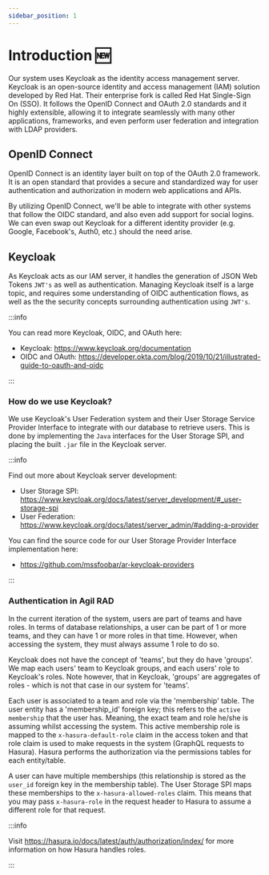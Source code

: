 ```yaml
---
sidebar_position: 1
---
```


# Introduction 🆕

Our system uses Keycloak as the identity access management server. Keycloak is an open-source identity and access
management (IAM) solution developed by Red Hat. Their enterprise fork is called Red Hat Single-Sign On (SSO). It follows
the OpenID Connect and OAuth 2.0 standards and it highly extensible, allowing it to integrate seamlessly with many other
applications, frameworks, and even perform user federation and integration with LDAP providers.

## OpenID Connect

OpenID Connect is an identity layer built on top of the OAuth 2.0 framework. It is an open standard that provides a
secure and standardized way for user authentication and authorization in modern web applications and APIs.

By utilizing OpenID Connect, we'll be able to integrate with other systems that follow the OIDC standard, and also
even add support for social logins. We can even swap out Keycloak for a different identity provider (e.g. Google,
Facebook's, Auth0, etc.) should the need arise.

## Keycloak

As Keycloak acts as our IAM server, it handles the generation of JSON Web Tokens `JWT's` as well as authentication.
Managing Keycloak itself is a large topic, and requires some understanding of OIDC authentication flows, as well as the
the security concepts surrounding authentication using `JWT's`.

:::info

You can read more Keycloak, OIDC, and OAuth here:

-   Keycloak: https://www.keycloak.org/documentation
-   OIDC and OAuth: https://developer.okta.com/blog/2019/10/21/illustrated-guide-to-oauth-and-oidc

:::

### How do we use Keycloak?

We use Keycloak's User Federation system and their User Storage Service Provider Interface to integrate with our
database to retrieve users. This is done by implementing the `Java` interfaces for the User Storage SPI, and placing
the built `.jar` file in the Keycloak server.

:::info

Find out more about Keycloak server development:

-   User Storage SPI: https://www.keycloak.org/docs/latest/server_development/#_user-storage-spi
-   User Federation: https://www.keycloak.org/docs/latest/server_admin/#adding-a-provider

You can find the source code for our User Storage Provider Interface implementation here:

-   https://github.com/mssfoobar/ar-keycloak-providers

:::

### Authentication in Agil RAD

In the current iteration of the system, users are part of teams and have roles. In terms of database relationships, a
user can be part of 1 or more teams, and they can have 1 or more roles in that time. However, when accessing the system,
they must always assume 1 role to do so.

Keycloak does not have the concept of 'teams', but they do have 'groups'. We map each users' team to Keycloak groups,
and each users' role to Keycloak's roles. Note however, that in Keycloak, 'groups' are aggregates of roles - which is
not that case in our system for 'teams'.

Each user is associated to a team and role via the 'membership' table. The user entity has a 'membership_id' foreign
key; this refers to the `active membership` that the user has. Meaning, the exact team and role he/she is assuming
whilst accessing the system. This active membership role is mapped to the `x-hasura-default-role` claim in the access
token and that role claim is used to make requests in the system (GraphQL requests to Hasura). Hasura performs the
authorization via the permissions tables for each entity/table.

A user can have multiple memberships (this relationship is stored as the `user_id` foreign key in the membership table).
The User Storage SPI maps these memberships to the `x-hasura-allowed-roles` claim. This means that you may pass
`x-hasura-role` in the request header to Hasura to assume a different role for that request.

:::info

Visit https://hasura.io/docs/latest/auth/authorization/index/ for more information on how Hasura handles roles.

:::
